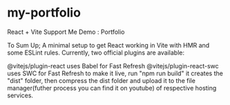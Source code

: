 # my-portfolio
React + Vite
Support Me Demo : Portfolio

To Sum Up; A minimal setup to get React working in Vite with HMR and some ESLint rules. Currently, two official plugins are available:

@vitejs/plugin-react uses Babel for Fast Refresh
@vitejs/plugin-react-swc uses SWC for Fast Refresh
to make it live, run "npm run build" it creates the "dist" folder, then compress the dist folder and upload it to the file manager(futher process you can find it on youtube) of respective hosting services.
